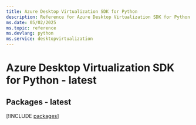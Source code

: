 ```yaml
---
title: Azure Desktop Virtualization SDK for Python
description: Reference for Azure Desktop Virtualization SDK for Python
ms.date: 05/02/2025
ms.topic: reference
ms.devlang: python
ms.service: desktopvirtualization
---
```

# Azure Desktop Virtualization SDK for Python - latest
## Packages - latest
[!INCLUDE [packages](desktop-virtualization-index.md)]